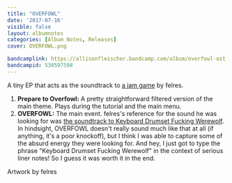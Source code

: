 ```yaml
---
title: "OVERFOWL"
date: '2017-07-16'
visible: false
layout: albumnotes
categories: [Album Notes, Releases]
cover: OVERFOWL.png

bandcamplink: https://allisonfleischer.bandcamp.com/album/overfowl-ost
bandcampid: 530597598
---
```

A tiny EP that acts as the soundtrack to [a jam game](https://felres.itch.io/overfowl) by felres.

1. **Prepare to Overfowl:** A pretty straightforward filtered version of the main theme. Plays during the tutorial and the main menu.
2. **OVERFOWL:** The main event. felres's reference for the sound he was looking for was [the soundtrack to Keyboard Drumset Fucking Werewolf](https://fwamusic.bandcamp.com/track/ii-keep-my-adresse-to-yourself-cause-we-need-secrets). In hindsight, OVERFOWL doesn't really sound much like that at all (if anything, it's a poor knockoff), but I think I was able to capture some of the absurd energy they were looking for. And hey, I just got to type the phrase "Keyboard Drumset Fucking Werewolf" in the context of serious liner notes! So I guess it was worth it in the end.

Artwork by felres
